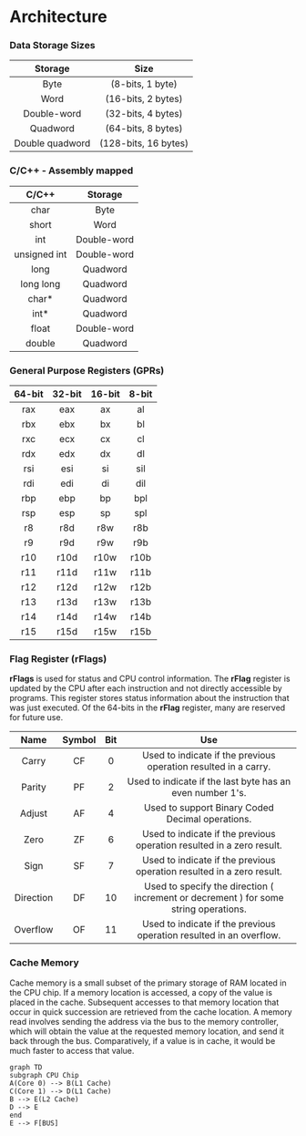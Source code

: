 # Architecture

### Data Storage Sizes

|     Storage     |         Size         |
| :-------------: | :------------------: |
|      Byte       |   (8-bits, 1 byte)   |
|      Word       |  (16-bits, 2 bytes)  |
|   Double-word   |  (32-bits, 4 bytes)  |
|    Quadword     |  (64-bits, 8 bytes)  |
| Double quadword | (128-bits, 16 bytes) |

### C/C++ - Assembly mapped

|    C/C++     |   Storage   |
| :----------: | :---------: |
|     char     |    Byte     |
|    short     |    Word     |
|     int      | Double-word |
| unsigned int | Double-word |
|     long     |  Quadword   |
|  long long   |  Quadword   |
|    char*     |  Quadword   |
|     int*     |  Quadword   |
|    float     | Double-word |
|    double    |  Quadword   |

### General Purpose Registers (GPRs)

| 64-bit | 32-bit | 16-bit | 8-bit |
| :----: | :----: | :----: | :---: |
|  rax   |  eax   |   ax   |  al   |
|  rbx   |  ebx   |   bx   |  bl   |
|  rxc   |  ecx   |   cx   |  cl   |
|  rdx   |  edx   |   dx   |  dl   |
|  rsi   |  esi   |   si   |  sil  |
|  rdi   |  edi   |   di   |  dil  |
|  rbp   |  ebp   |   bp   |  bpl  |
|  rsp   |  esp   |   sp   |  spl  |
|   r8   |  r8d   |  r8w   |  r8b  |
|   r9   |  r9d   |  r9w   |  r9b  |
|  r10   |  r10d  |  r10w  | r10b  |
|  r11   |  r11d  |  r11w  | r11b  |
|  r12   |  r12d  |  r12w  | r12b  |
|  r13   |  r13d  |  r13w  | r13b  |
|  r14   |  r14d  |  r14w  | r14b  |
|  r15   |  r15d  |  r15w  | r15b  |



### Flag Register (rFlags)

**rFlags** is used for status and CPU control information. The **rFlag** register is updated by the CPU after each instruction and not directly accessible by programs. This register stores status information about the instruction that was just executed. Of the 64-bits in the **rFlag** register, many are reserved for future use.

|   Name    | Symbol | Bit  |                             Use                              |
| :-------: | :----: | :--: | :----------------------------------------------------------: |
|   Carry   |   CF   |  0   | Used to indicate if the previous operation resulted in a carry. |
|  Parity   |   PF   |  2   |  Used to indicate if the last byte has an even number 1's.   |
|  Adjust   |   AF   |  4   |       Used to support Binary Coded Decimal operations.       |
|   Zero    |   ZF   |  6   | Used to indicate if the previous operation resulted in a zero result. |
|   Sign    |   SF   |  7   | Used to indicate if the previous operation resulted in a zero result. |
| Direction |   DF   |  10  | Used to specify the direction ( increment or decrement ) for some string operations. |
| Overflow  |   OF   |  11  | Used to indicate if the previous operation resulted in an overflow. |

### Cache Memory

Cache memory is a small subset of the primary storage of RAM located in the CPU chip. If a memory location is accessed, a copy of the value is placed in the cache. Subsequent accesses to that memory location that occur in quick succession are retrieved from the cache location. A memory read involves sending the address via the bus to the memory controller, which will obtain the value at the requested memory location, and send it back through the bus. Comparatively, if a value is in cache, it would be much faster to access that value.

```mermaid
graph TD
subgraph CPU Chip
A(Core 0) --> B(L1 Cache)
C(Core 1) --> D(L1 Cache)
B --> E(L2 Cache)
D --> E
end
E --> F[BUS]
```

